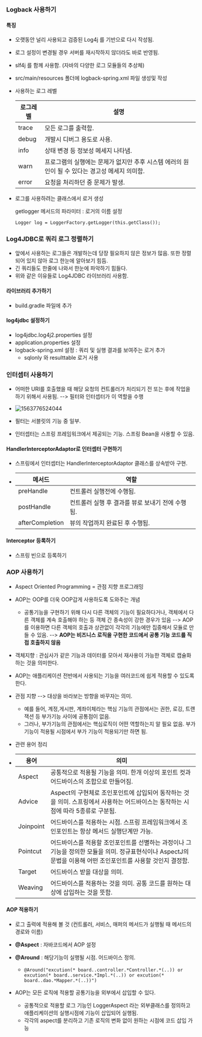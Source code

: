 ### Logback 사용하기 

#### 특징

- 오랫동안 널리 사용되고 검증된 Log4j 를 기반으로 다시 작성됨.

- 로그 설정이 변경될 경우 서버를 재시작하지 않더라도 바로 반영됨.

- slf4j 를 함께 사용함. (자바의 다양한 로그 모듈들의 추상체)

- src/main/resources 폴더에 logback-spring.xml 파일 생성및 작성

- 사용하는 로그 레벨 

  | 로그레벨 | 설명                                                         |
  | -------- | ------------------------------------------------------------ |
  | trace    | 모든 로그를 출력함.                                          |
  | debug    | 개발시 디버그 용도로 사용.                                   |
  | info     | 상태 변경 등 정보성 메세지 나타냄.                           |
  | warn     | 프로그램의 실행에는 문제가 없지만 추후 시스템 에러의 원인이 될 수 있다는 경고성 메세지 의미함. |
  | error    | 요청을 처리하던 중 문제가 발생.                              |

- 로그를 사용하려는 클래스에서 로거 생성

  getlogger 메서드의 파라미터 : 로거의 이름 설정 

  `Logger log = LoggerFactory.getLogger(this.getClass());`



### Log4JDBC로 쿼리 로그 정렬하기 

- 앞에서 사용하는 로그들은 개발하는데 당장 필요하지 않은 정보가 많음. 또한 정렬되어 있지 않아 로그 한눈에 알아보기 힘듬. 
- 긴 쿼리들도 한줄에 나와서 한눈에 파악하기 힘들다. 
- 위와 같은 이유들로 Log4JDBC 라이브러리 사용함. 

#### 라이브러리 추가하기 

- build.gradle 파일에 추가 

#### log4jdbc 설정하기 

- log4jdbc.log4j2.properties 설정 
- application.properties 설정 
- logback-spring.xml 설정 : 쿼리 및 실행 결과를 보여주는 로거 추가 
  - sqlonly 와 resulttable 로거 사용 



### 인터셉터 사용하기

- 어떠한 URI를 호출했을 때 해당 요청의 컨트롤러가 처리되기 전 또는 후에 작업을 하기 위해서 사용됨.  --> 필터와 인터셉터가 이 역할을 수행 
- ![1563776524044](C:\Users\bsww201\AppData\Roaming\Typora\typora-user-images\1563776524044.png)

- 필터는 서블릿의 기능 중 일부.
- 인터셉터는 스프링 프레임워크에서 제공되는 기능. 스프링 Bean을 사용할 수 있음. 

#### HandlerInterceptorAdaptor로 인터셉터 구현하기 

- 스프링에서 인터셉터는 HandlerInterceptorAdaptor 클래스를 상속받아 구현. 

- | 메서드          | 역할                                             |
  | --------------- | ------------------------------------------------ |
  | preHandle       | 컨트롤러 실행전에 수행됨.                        |
  | postHandle      | 컨트롤러 실행 후 결과를 뷰로 보내기 전에 수행됨. |
  | afterCompletion | 뷰의 작업까지 완료된 후 수행됨.                  |



#### Interceptor 등록하기 

- 스프링 빈으로 등록하기 



### AOP 사용하기 

- Aspect Oriented Programming  = 관점 지향 프로그래밍 

- AOP는 OOP를 더욱 OOP갑게 사용하도록 도와주는 개념 

  - 공통기능을 구현하기 위해 다시 다른 객체의 기능이 필요하다거나, 객체에서 다른 객체를 계속 호출해야 하는 등 객체 간 종속성이 강한 경우가 있음 --> AOP를 이용하면 다른 객체의 호출과 상관없이 각각의 기능에만 집중해서 모듈로 만들 수 있음. --> **AOP는 비즈니스 로직을 구현한 코드에서 공통 기능 코드를 직접 호출하지 않음**

- 객체지향 : 관심사가 같은 기능과 데이터를 모아서 재사용이 가능한 객체로 캡슐화하는 것을 의미한다. 

- AOP는 애플리케이션 전반에서 사용되는 기능을 여러코드에 쉽게 적용할 수 있도록 한다. 

- 관점 지향 --> 대상을 바라보는 방향을 바꾸자는 의미. 

  - 예를 들어, 계정,게시판, 계좌이체라는 핵심 기능의 관점에서는 권한, 로깅, 트랜잭션 등 부가기능 사이에 공통점이 없음.
  - 그러나, 부가기능의 관점에서는 핵심로직이 어떤 역할하는지 알 필요 없음. 부가 기능이 적용될 시점에서 부가 기능이 적용되기만 하면 됨. 

- 관련 용어 정리 

- | 용어      | 의미                                                         |
  | --------- | ------------------------------------------------------------ |
  | Aspect    | 공통적으로 적용될 기능을 의미. 한개 이상의 포인트 컷과 어드바이스의 조합으로 만들어짐. |
  | Advice    | Aspect의 구현체로 조인포인트에 삽입되어 동작하는 것을 의미. 스프링에서 사용하는 어드바이스는 동작하는 시점에 따라 5종류로 구분됨. |
  | Joinpoint | 어드바이스를 적용하는 시점. 스프링 프레임워크에서 조인포인트는 항상 메서드 실행단계만 가능. |
  | Pointcut  | 어드바이스를 적용할 조인포인트를 선별하는 과정이나 그 기능을 정의한 모듈을 의미. 정규표현식이나 AspectJ의 문법을 이용해 어떤 조인포인트를 사용할 것인지 결정함. |
  | Target    | 어드바이스 받을 대상을 의미.                                 |
  | Weaving   | 어드바이스를 적용하는 것을 의미. 공통 코드를 원하는 대상에 삽입하는 것을 뜻함. |



#### AOP 적용하기 

- 로그 출력에 적용해 볼 것 (컨트롤러, 서비스, 매퍼의 메서드가 실행될 때 메서드의 경로와 이름)
- **@Aspect** : 자바코드에서 AOP 설정 
- **@Around** : 해당기능이 실행될 시점. 어드바이스 정의. 
  - `@Around("excution(* board..controller.*Controller.*(..)) or excution(* board..service.*Impl.*(..)) or excution(* board..dao.*Mapper.*(..))")`

- AOP는 모든 로직에 적용할 공통기능을 외부에서 삽입할 수 있다. 
  - 공통적으로 적용할 로그 기능인 LoggerAspect 라는 외부클래스를 정의하고 애플리케이션의 실행시점에 기능이 삽입되어 실행됨. 
  - 각각의 aspect를 분리하고 기존 로직의 변화 없이 원하는 시점에 코드 삽입 가능 
